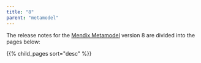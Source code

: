 ```yaml
---
title: "8"
parent: "metamodel"
---
```


The release notes for the [Mendix Metamodel](/apidocs-mxsdk/mxsdk/understanding-the-metamodel) version 8 are divided into the pages below:

{{% child_pages sort="desc" %}}


